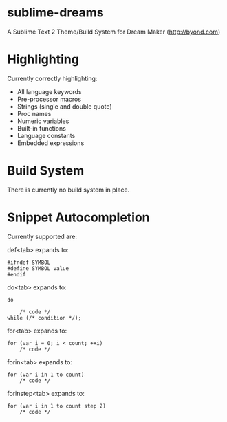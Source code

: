 sublime-dreams
==============

A Sublime Text 2 Theme/Build System for Dream Maker (http://byond.com)


Highlighting
============
Currently correctly highlighting:
* All language keywords
* Pre-processor macros
* Strings (single and double quote)
* Proc names
* Numeric variables
* Built-in functions
* Language constants
* Embedded expressions

Build System
============
There is currently no build system in place.

Snippet Autocompletion
======================

Currently supported are:

def\<tab> 
expands to:

```
#ifndef SYMBOL
#define SYMBOL value
#endif
```

do\<tab>
expands to:
```
do

	/* code */
while (/* condition */);
```

for\<tab>
expands to:
```
for (var i = 0; i < count; ++i)
	/* code */
```

forin\<tab>
expands to:
```
for (var i in 1 to count)
	/* code */
```

forinstep\<tab>
expands to:
```
for (var i in 1 to count step 2)
	/* code */
```